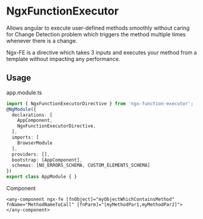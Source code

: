 # NgxFunctionExecutor

Allows angular to execute user-defined methods smoothly without caring for Change Detection problem which triggers the method multiple times whenever there is a change.

Ngx-FE is a directive which takes 3 inputs and executes your method from a template without impacting any performance.

## Usage

app.module.ts

```typescript
import { NgxFunctionExecutorDirective } from 'ngx-function-executor';
@NgModule({
  declarations: [
    AppComponent,
    NgxFunctionExecutorDirective,
  ],
  imports: [
    BrowserModule
  ],
  providers: [],
  bootstrap: [AppComponent],
  schemas: [NO_ERRORS_SCHEMA, CUSTOM_ELEMENTS_SCHEMA]
})
export class AppModule { }
```

Component

```language
<any-component ngx-fe [fnObject]="myObjectWhichContainsMethod" fnName="MethodNameToCall" [fnParm]="[myMethodPar1,myMethodPar2]"></any-component>
```
